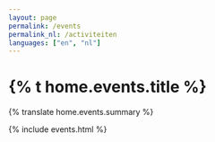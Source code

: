 ```yaml
---
layout: page
permalink: /events
permalink_nl: /activiteiten
languages: ["en", "nl"]
---
```


# {% t home.events.title %}

{% translate home.events.summary %}

{% include events.html %}
